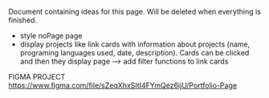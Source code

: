 Document containing ideas for this page. Will be deleted when everything is finished.

-   style noPage page
-   display projects like link cards with information about projects (name, programing languages used, date, description). Cards can be clicked and then they display page --> add filter functions to link cards

FIGMA PROJECT
https://www.figma.com/file/sZeqXhxSItI4FYmQez6ijU/Portfolio-Page
